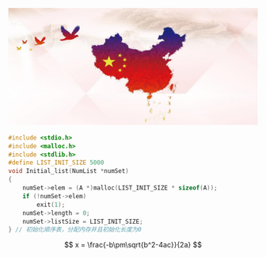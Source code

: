 ![picture](src/picture.jpeg "picture")

``` cpp
#include <stdio.h>
#include <malloc.h>
#include <stdlib.h>
#define LIST_INIT_SIZE 5000
void Initial_list(NumList *numSet)
{
    numSet->elem = (A *)malloc(LIST_INIT_SIZE * sizeof(A));
    if (!numSet->elem)
        exit(1);
    numSet->length = 0;
    numSet->listSize = LIST_INIT_SIZE;
} // 初始化顺序表，分配内存并且初始化长度为0
```

$$
	x = \frac{-b\pm\sqrt{b^2-4ac}}{2a}
$$
